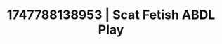 ---
categories:
- Eye contact kink
- VR porn
- Deep gaze
- Cyberpunk intimacy
- Erotic duality
image: /assets/images/1747788138953.jpg
layout: post
seo:
  description: Featured content with sensual Scat Fetish, ABDL Play. HD images available.
  keywords: Scat Fetish, ABDL Play
  og_image: /assets/images/1747788138953.jpg
  schema_type: VisualArtwork
tags:
- ABDL Play
- Scat Fetish
- '#1747788138953'
title: 1747788138953 | Scat Fetish ABDL Play
---